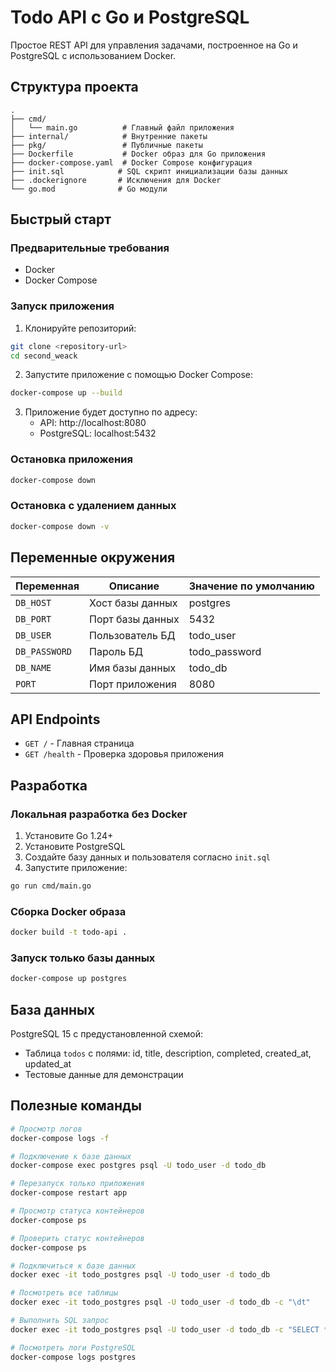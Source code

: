 # Todo API с Go и PostgreSQL

Простое REST API для управления задачами, построенное на Go и PostgreSQL с использованием Docker.

## Структура проекта

```
.
├── cmd/
│   └── main.go          # Главный файл приложения
├── internal/            # Внутренние пакеты
├── pkg/                 # Публичные пакеты
├── Dockerfile           # Docker образ для Go приложения
├── docker-compose.yaml  # Docker Compose конфигурация
├── init.sql            # SQL скрипт инициализации базы данных
├── .dockerignore       # Исключения для Docker
└── go.mod              # Go модули

```

## Быстрый старт

### Предварительные требования

- Docker
- Docker Compose

### Запуск приложения

1. Клонируйте репозиторий:
```bash
git clone <repository-url>
cd second_weack
```

2. Запустите приложение с помощью Docker Compose:
```bash
docker-compose up --build
```

3. Приложение будет доступно по адресу:
   - API: http://localhost:8080
   - PostgreSQL: localhost:5432

### Остановка приложения

```bash
docker-compose down
```

### Остановка с удалением данных

```bash
docker-compose down -v
```

## Переменные окружения

| Переменная | Описание | Значение по умолчанию |
|------------|----------|----------------------|
| `DB_HOST` | Хост базы данных | postgres |
| `DB_PORT` | Порт базы данных | 5432 |
| `DB_USER` | Пользователь БД | todo_user |
| `DB_PASSWORD` | Пароль БД | todo_password |
| `DB_NAME` | Имя базы данных | todo_db |
| `PORT` | Порт приложения | 8080 |

## API Endpoints

- `GET /` - Главная страница
- `GET /health` - Проверка здоровья приложения

## Разработка

### Локальная разработка без Docker

1. Установите Go 1.24+
2. Установите PostgreSQL
3. Создайте базу данных и пользователя согласно `init.sql`
4. Запустите приложение:
```bash
go run cmd/main.go
```

### Сборка Docker образа

```bash
docker build -t todo-api .
```

### Запуск только базы данных

```bash
docker-compose up postgres
```

## База данных

PostgreSQL 15 с предустановленной схемой:
- Таблица `todos` с полями: id, title, description, completed, created_at, updated_at
- Тестовые данные для демонстрации

## Полезные команды

```bash
# Просмотр логов
docker-compose logs -f

# Подключение к базе данных
docker-compose exec postgres psql -U todo_user -d todo_db

# Перезапуск только приложения
docker-compose restart app

# Просмотр статуса контейнеров
docker-compose ps
```

```bash
# Проверить статус контейнеров
docker-compose ps

# Подключиться к базе данных
docker exec -it todo_postgres psql -U todo_user -d todo_db

# Посмотреть все таблицы
docker exec -it todo_postgres psql -U todo_user -d todo_db -c "\dt"

# Выполнить SQL запрос
docker exec -it todo_postgres psql -U todo_user -d todo_db -c "SELECT * FROM todos;"

# Посмотреть логи PostgreSQL
docker-compose logs postgres
```